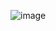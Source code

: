 ![image](https://user-images.githubusercontent.com/59730229/121378651-c4ea8000-c919-11eb-9e03-ced6fe63b97e.png)

